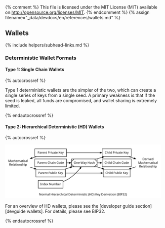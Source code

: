 {% comment %}
This file is licensed under the MIT License (MIT) available on
http://opensource.org/licenses/MIT.
{% endcomment %}
{% assign filename="_data/devdocs/en/references/wallets.md" %}

## Wallets 
{% include helpers/subhead-links.md %}

### Deterministic Wallet Formats
<!-- no subhead-links here -->

#### Type 1: Single Chain Wallets
<!-- no subhead-links here -->

{% autocrossref %}

Type 1 deterministic wallets are the simpler of the two, which can
create a single series of keys from a single seed. A primary weakness is
that if the seed is leaked, all funds are compromised, and wallet
sharing is extremely limited.

{% endautocrossref %}

#### Type 2: Hierarchical Deterministic (HD) Wallets
<!-- no subhead-links here -->

{% autocrossref %}

![Overview Of Hierarchical Deterministic Key Derivation](/img/dev/en-hd-overview.svg)

For an overview of HD wallets, please see the [developer guide
section][devguide wallets].  For details, please see BIP32.

{% endautocrossref %}
